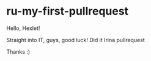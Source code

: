 # ru-my-first-pullrequest

Hello, Hexlet!

Straight into IT, guys, good luck! 
Did it
Irina pullrequest

Thanks :) 
